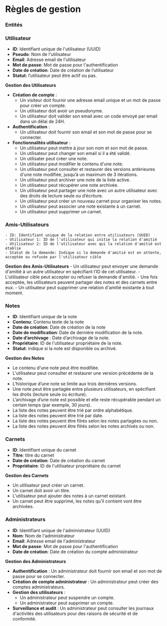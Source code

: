 # Règles de gestion


### **Entités**

### **Utilisateur**

- **ID**: Identifiant unique de l'utilisateur (UUID)
- **Pseudo**: Nom de l'utilisateur
- **Email**: Adresse email de l'utilisateur
- **Mot de passe**: Mot de passe pour l'authentification
- **Date de création**: Date de création de l’utilisateur
- **Statut:** l’utilisateur peut être actif ou pas.

**Gestion des Utilisateurs**

- **Création de compte** : 
    - Un visiteur doit fournir une adresse email unique et un mot de passe pour créer un compte.
    - Un utilisateur doit avoir un pseudonyme.
    - Un utilisateur doit valider son email avec un code envoyé par email dans un délai de 24H.
- **Authentification** :
    - Un utilisateur doit fournir son email et son mot de passe pour se connecter.
- **Fonctionnalités utilisateur** : 
    - Un utilisateur peut mettre à jour son nom et son mot de passe.
    - Un utilisateur peut changer son email si il a été validé.
    - Un utilisater peut créer une note.
    - Un utilisateur peut modifier le contenu d'une note.
    - Un utilisateur peut consulter et restaurer des versions antérieures d'une note modifiée, jusqu’à un maximum de 3 itérations.
    - Un utilisateur peut archiver une note de la liste active.
    - Un utilisateur peut récupérer une note archivée.
    - Un utilisateur peut partager une note avec un autre utilisateur avec des droits de lecture seule ou d’écriture.
    - Un utilisateur peut créer un nouveau carnet pour organiser les notes.
    - Un utilisateur peut associer une note existante à un carnet.
    - Un utilisateur peut supprimer un carnet.

  
### **Amis-Utilisateurs**  

    - ID: Identifiant unique de la relation entre utilisateurs (UUID)
    - Utilisateur 1: ID de l'utilisateur qui initie la relation d'amitié
    - Utilisateur 2: ID de l'utilisateur avec qui la relation d'amitié est établie
    - Statut de la demande: Indique si la demande d'amitié est en attente, acceptée ou refusée par l'utilisateur cible
  
**Gestion des Amis-Utilisateurs**
    - Un utilisateur peut envoyer une demande d'amitié à un autre utilisateur en spécifiant l'ID de cet utilisateur.
    - L'utilisateur cible peut accepter ou refuser la demande d'amitié.
    - Une fois acceptée, les utilisateurs peuvent partager des notes et des carnets entre eux.
    - Un utilisateur peut supprimer une relation d'amitié existante à tout moment.  

    
### **Notes**

- **ID**: Identifiant unique de la note
- **Contenu**: Contenu texte de la note
- **Date de création**: Date de création de la note
- **Date de modification**: Date de dernière modification de la note.
- **Date d’archivage** : Date d’archivage de la note.
- **Propriétaire**: ID de l'utilisateur propriétaire de la note.
- **Statut**: indique si la note est disponible ou archivé.

**Gestion des Notes**

- Le contenu d'une note peut être modifiée.
- L'utilisateur peut consulter et restaurer une version précédente de la note.
- L’historique d’une note se limite aux trois dernières versions.
- Une note peut être partagée entre plusieurs utilisateurs, en spécifiant les droits (lecture seule ou écriture).
- L’archivage d’une note est possible et elle reste récupérable pendant un certain temps (par exemple, 30 jours).
- La liste des notes peuvent être trié par ordre alphabétique.
- La liste des notes peuvent être trié par date.
- La liste des notes peuvent être filrés selon les notes partagées ou non.
- La liste des notes peuvent être filrés selon les notes archivés ou non.

### **Carnets**

- **ID**: Identifiant unique du carnet
- **Titre**: titre du carnet
- **Date de création**: Date de création du carnet
- **Propriétaire**: ID de l'utilisateur propriétaire du carnet

**Gestion des Carnets**

- Un utilisateur peut créer un carnet.
- Un carnet doit avoir un titre.
- L'utilisateur peut ajouter des notes à un carnet existant.
- Un carnet peut être supprimé, les notes qu’il contient vont être archivées.




### **Administrateurs**

- **ID**: Identifiant unique de l'administrateur (UUID)
- **Nom**: Nom de l'administrateur
- **Email**: Adresse email de l'administrateur
- **Mot de passe**: Mot de passe pour l'authentification
- **Date de création**: Date de création du compte administrateur

**Gestion des Administrateurs**

- **Authentification** : Un administrateur doit fournir son email et son mot de passe pour se connecter.
- **Création de compte administrateur** : Un administrateur peut créer des comptes administrateurs.
- **Gestion des utilisateurs** :
    - Un administrateur peut suspendre un compte.
    - Un administrateur peut supprimer un compte.
- **Surveillance et audit** : Un administrateur peut consulter les journaux d'activités des utilisateurs pour des raisons de sécurité et de conformité.


